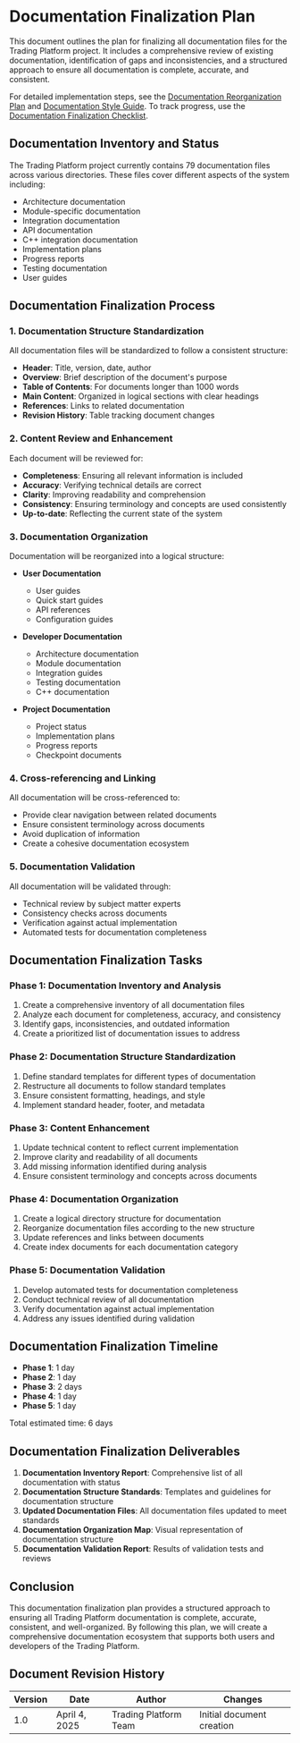 # Documentation Finalization Plan

This document outlines the plan for finalizing all documentation files for the Trading Platform project. It includes a comprehensive review of existing documentation, identification of gaps and inconsistencies, and a structured approach to ensure all documentation is complete, accurate, and consistent.

For detailed implementation steps, see the [Documentation Reorganization Plan](documentation_reorganization_plan.md) and [Documentation Style Guide](documentation_style_guide.md). To track progress, use the [Documentation Finalization Checklist](documentation_finalization_checklist.md).

## Documentation Inventory and Status

The Trading Platform project currently contains 79 documentation files across various directories. These files cover different aspects of the system including:

- Architecture documentation
- Module-specific documentation
- Integration documentation
- API documentation
- C++ integration documentation
- Implementation plans
- Progress reports
- Testing documentation
- User guides

## Documentation Finalization Process

### 1. Documentation Structure Standardization

All documentation files will be standardized to follow a consistent structure:

- **Header**: Title, version, date, author
- **Overview**: Brief description of the document's purpose
- **Table of Contents**: For documents longer than 1000 words
- **Main Content**: Organized in logical sections with clear headings
- **References**: Links to related documentation
- **Revision History**: Table tracking document changes

### 2. Content Review and Enhancement

Each document will be reviewed for:

- **Completeness**: Ensuring all relevant information is included
- **Accuracy**: Verifying technical details are correct
- **Clarity**: Improving readability and comprehension
- **Consistency**: Ensuring terminology and concepts are used consistently
- **Up-to-date**: Reflecting the current state of the system

### 3. Documentation Organization

Documentation will be reorganized into a logical structure:

- **User Documentation**
  - User guides
  - Quick start guides
  - API references
  - Configuration guides

- **Developer Documentation**
  - Architecture documentation
  - Module documentation
  - Integration guides
  - Testing documentation
  - C++ documentation

- **Project Documentation**
  - Project status
  - Implementation plans
  - Progress reports
  - Checkpoint documents

### 4. Cross-referencing and Linking

All documentation will be cross-referenced to:

- Provide clear navigation between related documents
- Ensure consistent terminology across documents
- Avoid duplication of information
- Create a cohesive documentation ecosystem

### 5. Documentation Validation

All documentation will be validated through:

- Technical review by subject matter experts
- Consistency checks across documents
- Verification against actual implementation
- Automated tests for documentation completeness

## Documentation Finalization Tasks

### Phase 1: Documentation Inventory and Analysis

1. Create a comprehensive inventory of all documentation files
2. Analyze each document for completeness, accuracy, and consistency
3. Identify gaps, inconsistencies, and outdated information
4. Create a prioritized list of documentation issues to address

### Phase 2: Documentation Structure Standardization

1. Define standard templates for different types of documentation
2. Restructure all documents to follow standard templates
3. Ensure consistent formatting, headings, and style
4. Implement standard header, footer, and metadata

### Phase 3: Content Enhancement

1. Update technical content to reflect current implementation
2. Improve clarity and readability of all documents
3. Add missing information identified during analysis
4. Ensure consistent terminology and concepts across documents

### Phase 4: Documentation Organization

1. Create a logical directory structure for documentation
2. Reorganize documentation files according to the new structure
3. Update references and links between documents
4. Create index documents for each documentation category

### Phase 5: Documentation Validation

1. Develop automated tests for documentation completeness
2. Conduct technical review of all documentation
3. Verify documentation against actual implementation
4. Address any issues identified during validation

## Documentation Finalization Timeline

- **Phase 1**: 1 day
- **Phase 2**: 1 day
- **Phase 3**: 2 days
- **Phase 4**: 1 day
- **Phase 5**: 1 day

Total estimated time: 6 days

## Documentation Finalization Deliverables

1. **Documentation Inventory Report**: Comprehensive list of all documentation with status
2. **Documentation Structure Standards**: Templates and guidelines for documentation structure
3. **Updated Documentation Files**: All documentation files updated to meet standards
4. **Documentation Organization Map**: Visual representation of documentation structure
5. **Documentation Validation Report**: Results of validation tests and reviews

## Conclusion

This documentation finalization plan provides a structured approach to ensuring all Trading Platform documentation is complete, accurate, consistent, and well-organized. By following this plan, we will create a comprehensive documentation ecosystem that supports both users and developers of the Trading Platform.

## Document Revision History

| Version | Date | Author | Changes |
|---------|------|--------|---------|
| 1.0 | April 4, 2025 | Trading Platform Team | Initial document creation |
